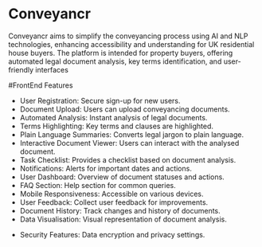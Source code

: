 # Conveyancr
Conveyancr aims to simplify the conveyancing process using AI and NLP technologies,
enhancing accessibility and understanding for UK residential house buyers. The platform
is intended for property buyers, offering automated legal document analysis, key terms
identification, and user-friendly interfaces

#FrontEnd Features
+ User Registration: Secure sign-up for new users.
+ Document Upload: Users can upload conveyancing documents.
+ Automated Analysis: Instant analysis of legal documents.
+ Terms Highlighting: Key terms and clauses are highlighted.
+ Plain Language Summaries: Converts legal jargon to plain language.
+ Interactive Document Viewer: Users can interact with the analysed document.
+ Task Checklist: Provides a checklist based on document analysis.
+ Notifications: Alerts for important dates and actions.
+ User Dashboard: Overview of document statuses and actions.
+ FAQ Section: Help section for common queries.
+ Mobile Responsiveness: Accessible on various devices.
+ User Feedback: Collect user feedback for improvements.
+ Document History: Track changes and history of documents.
+ Data Visualisation: Visual representation of document analysis.
* Security Features: Data encryption and privacy settings.
